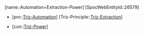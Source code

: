 ﻿---
type: TrizContradiction
aliases:
- Automation+Extraction-Power
license: CC BY-SA 4.0
copyright: https://github.com/SpocWeb
IsDeleted: false
IsReadOnly: false
Confidential: public
tags: 
- Triz/Contradiction
---
[name::Automation+Extraction-Power]
[SpocWebEntityId::26579]
+ [pro::[Triz-Automation](tech/Triz/Parameter/Triz-Automation.md)]
[Triz-Principle::[Triz-Extraction](tech/Triz/Principle/Triz-Extraction.md)]
- [con::[Triz-Power](tech/Triz/Parameter/Triz-Power.md)]

